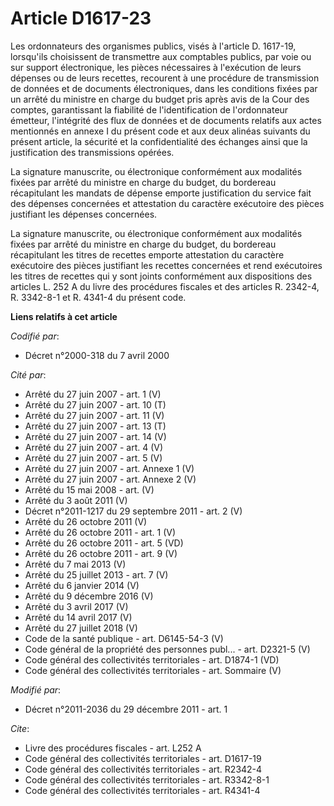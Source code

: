 # Article D1617-23

Les ordonnateurs des organismes publics, visés à l'article D. 1617-19, lorsqu'ils choisissent de transmettre aux comptables
publics, par voie ou sur support électronique, les pièces nécessaires à l'exécution de leurs dépenses ou de leurs recettes,
recourent à une procédure de transmission de données et de documents électroniques, dans les conditions fixées par un arrêté
du ministre en charge du budget pris après avis de la Cour des comptes, garantissant la fiabilité de l'identification de
l'ordonnateur émetteur, l'intégrité des flux de données et de documents relatifs aux actes mentionnés en annexe I du présent
code et aux deux alinéas suivants du présent article, la sécurité et la confidentialité des échanges ainsi que la
justification des transmissions opérées. 

La signature manuscrite, ou électronique conformément aux modalités fixées par arrêté du ministre en charge du budget, du
bordereau récapitulant les mandats de dépense emporte justification du service fait des dépenses concernées et attestation du
caractère exécutoire des pièces justifiant les dépenses concernées. 

La signature manuscrite, ou électronique conformément aux modalités fixées par arrêté du ministre en charge du budget, du
bordereau récapitulant les titres de recettes emporte attestation du caractère exécutoire des pièces justifiant les recettes
concernées et rend exécutoires les titres de recettes qui y sont joints conformément aux dispositions des articles L. 252 A
du livre des procédures fiscales et des articles R. 2342-4, R. 3342-8-1 et R. 4341-4 du présent code.

**Liens relatifs à cet article**

_Codifié par_:

  - Décret n°2000-318 du 7 avril 2000

_Cité par_:

  - Arrêté du 27 juin 2007 - art. 1 (V)
  - Arrêté du 27 juin 2007 - art. 10 (T)
  - Arrêté du 27 juin 2007 - art. 11 (V)
  - Arrêté du 27 juin 2007 - art. 13 (T)
  - Arrêté du 27 juin 2007 - art. 14 (V)
  - Arrêté du 27 juin 2007 - art. 4 (V)
  - Arrêté du 27 juin 2007 - art. 5 (V)
  - Arrêté du 27 juin 2007 - art. Annexe 1 (V)
  - Arrêté du 27 juin 2007 - art. Annexe 2 (V)
  - Arrêté du 15 mai 2008 - art. (V)
  - Arrêté du 3 août 2011 (V)
  - Décret n°2011-1217 du 29 septembre 2011 - art. 2 (V)
  - Arrêté du 26 octobre 2011 (V)
  - Arrêté du 26 octobre 2011 - art. 1 (V)
  - Arrêté du 26 octobre 2011 - art. 5 (VD)
  - Arrêté du 26 octobre 2011 - art. 9 (V)
  - Arrêté du 7 mai 2013 (V)
  - Arrêté du 25 juillet 2013 - art. 7 (V)
  - Arrêté du 6 janvier 2014 (V)
  - Arrêté du 9 décembre 2016 (V)
  - Arrêté du 3 avril 2017 (V)
  - Arrêté du 14 avril 2017 (V)
  - Arrêté du 27 juillet 2018 (V)
  - Code de la santé publique - art. D6145-54-3 (V)
  - Code général de la propriété des personnes publ... - art. D2321-5 (V)
  - Code général des collectivités territoriales - art. D1874-1 (VD)
  - Code général des collectivités territoriales - art. Sommaire (V)

_Modifié par_:

  - Décret n°2011-2036 du 29 décembre 2011 - art. 1

_Cite_:

  - Livre des procédures fiscales - art. L252 A
  - Code général des collectivités territoriales - art. D1617-19
  - Code général des collectivités territoriales - art. R2342-4
  - Code général des collectivités territoriales - art. R3342-8-1
  - Code général des collectivités territoriales - art. R4341-4
